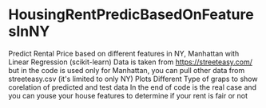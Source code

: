 # HousingRentPredicBasedOnFeaturesInNY
Predict Rental Price based on different features in NY, Manhattan with Linear Regression (scikit-learn) 
Data is taken from https://streeteasy.com/ but in the code is used only for Manhattan, you can pull other data from streeteasy.csv (it's limited to only NY)
Plots Different Type of graps to show corelation of predicted and test data
In the end of code is the real case and you can youse your house features to determine if your rent is fair or not
